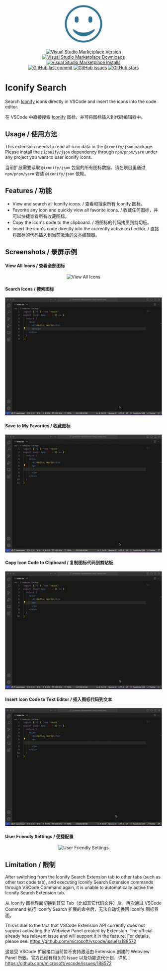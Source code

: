 <p align="center">
<a href="https://iconify.design">
<img src="https://github.com/YuhangGe/vscode-extension-iconify-search/blob/main/resources/logo.png?raw=true" alt="logo" width='128'/>
</a>
</p>

<p align="center">
<a href="https://marketplace.visualstudio.com/items?itemName=YuhangGe.vscode-extension-iconify-search" target="__blank"><img src="https://img.shields.io/visual-studio-marketplace/v/YuhangGe.vscode-extension-iconify-search.svg?color=blue&amp;label=VS%20Code%20Marketplace&logo=visual-studio-code" alt="Visual Studio Marketplace Version" /></a>
<a href="https://marketplace.visualstudio.com/items?itemName=YuhangGe.vscode-extension-iconify-search" target="__blank"><img src="https://img.shields.io/visual-studio-marketplace/d/YuhangGe.vscode-extension-iconify-search.svg?color=4bdbe3" alt="Visual Studio Marketplace Downloads" /></a>
<a href="https://marketplace.visualstudio.com/items?itemName=YuhangGe.vscode-extension-iconify-search" target="__blank"><img src="https://img.shields.io/visual-studio-marketplace/i/YuhangGe.vscode-extension-iconify-search.svg?color=63ba83" alt="Visual Studio Marketplace Installs" /></a>
<br/>
<a href="https://github.com/antfu/vscode-iconify" target="__blank"><img src="https://img.shields.io/github/last-commit/YuhangGe/vscode-extension-iconify-search.svg?color=c977be" alt="GitHub last commit" /></a>
<a href="https://github.com/YuhangGe/vscode-extension-iconify-search/issues" target="__blank"><img src="https://img.shields.io/github/issues/YuhangGe/vscode-extension-iconify-search.svg?color=a38eed" alt="GitHub issues" /></a>
<a href="https://github.com/YuhangGe/vscode-extension-iconify-search" target="__blank"><img alt="GitHub stars" src="https://img.shields.io/github/stars/YuhangGe/vscode-extension-iconify-search?style=social"></a>
</p>

# Iconify Search

Search [Iconify](https://icon-sets.iconify.design/) icons directly in VSCode and insert the icons into the code editor.

在 VSCode 中直接搜索 [Iconify](https://icon-sets.iconify.design/) 图标，并可将图标插入到代码编辑器中。

## Usage / 使用方法

This extension needs to read all icon data in the `@iconify/json` package. Please install the `@iconify/json` dependency through `npm/pnpm/yarn` under any project you want to user iconify icons.

当前扩展需要读取 `@iconify/json` 包里的所有图标数据。请在项目里通过 `npm/pnpm/yarn` 安装 `@iconify/json` 依赖。

## Features / 功能

* View and search all Iconify icons. / 查看和搜索所有 Iconify 图标。
* Favorite any icon and quickly view all favorite icons. / 收藏任何图标，并可以快捷查看所有收藏图标。
* Copy the icon's code to the clipboard. / 将图标的代码拷贝到剪切板。
* Insert the icon's code directly into the currently active text editor. / 直接将图标的代码插入到当前激活的文本编辑器。


## Screenshots / 录屏示例

#### View All Icons / 查看全部图标

<p align='center'>
  <img src="https://github.com/YuhangGe/vscode-extension-iconify-search/blob/main/resources/screenshots/view.gif?raw=true" alt='View All Icons'>
</p>

#### Search Icons / 搜索图标

<p align='center'>
  <img src="https://github.com/YuhangGe/vscode-extension-iconify-search/blob/main/resources/screenshots/search.gif?raw=true" alt='Search Icons'>
</p>

#### Save to My Favorites / 收藏图标

<p align='center'>
  <img src="https://github.com/YuhangGe/vscode-extension-iconify-search/blob/main/resources/screenshots/favor.gif?raw=true" alt="Favorite Icons">
</p>

#### Copy Icon Code to Clipboard / 复制图标代码到剪贴板

<p align='center'>
  <img src="https://github.com/YuhangGe/vscode-extension-iconify-search/blob/main/resources/screenshots/copy.gif?raw=true" alt='Copy Icon Code to Clipboard'>
</p>

#### Insert Icon Code to Text Editor / 插入图标代码到文本

<p align='center'>
  <img src="https://github.com/YuhangGe/vscode-extension-iconify-search/blob/main/resources/screenshots/insert.gif?raw=true" alt='Insert Icon Code to Editor'>
</p>

#### User Friendly Settings / 便捷配置

<p align='center'>
  <img src="https://github.com/YuhangGe/vscode-extension-iconify-search/blob/main/resources/screenshots/settings.gif?raw=true" alt='User Friendly Settings'>
</p>


## Limitation / 限制

After switching from the Iconify Search Extension tab to other tabs (such as other text code tab), and executing Iconify Search Extension commands through VSCode Command again, it is unable to automatically active the Iconify Search Extension tab.

从 Iconify 图标界面切换到其它 Tab（比如其它代码文件）后，再次通过 VSCode Command 执行 Iconify Search 扩展的命令后，无法自动切换回 Iconify 图标界面。

This is due to the fact that VSCode Extension API currently does not support activating the Webview Panel created by Extension. The official already has relevant issue and will support it in the feature. For details, please see: https://github.com/microsoft/vscode/issues/188572

这是受 VSCode 扩展接口当前暂不支持激活由 Extension 创建的 Webview Panel 所致。官方已经有相关的 Issue 以及功能迭代计划，详见：https://github.com/microsoft/vscode/issues/188572
